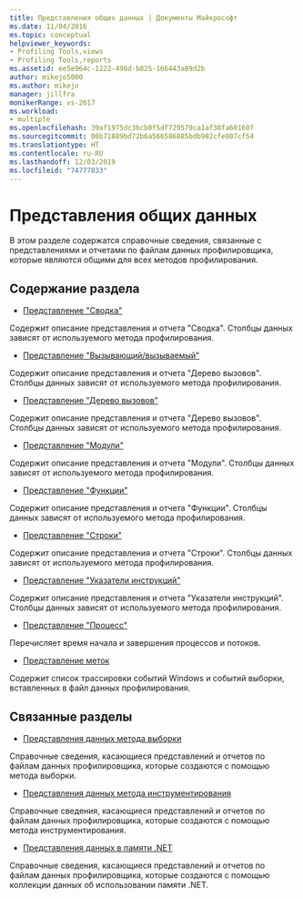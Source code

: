 ```yaml
---
title: Представления общих данных | Документы Майкрософт
ms.date: 11/04/2016
ms.topic: conceptual
helpviewer_keywords:
- Profiling Tools,views
- Profiling Tools,reports
ms.assetid: ee5e964c-1222-496d-b825-166443a89d2b
author: mikejo5000
ms.author: mikejo
manager: jillfra
monikerRange: vs-2017
ms.workload:
- multiple
ms.openlocfilehash: 39af1975dc3bcb0f5df729579ca1af38fa60160f
ms.sourcegitcommit: 00b71889bd72b6a566586885bdb982cfe807cf54
ms.translationtype: HT
ms.contentlocale: ru-RU
ms.lasthandoff: 12/03/2019
ms.locfileid: "74777833"
---
```

# <a name="common-data-views"></a>Представления общих данных
В этом разделе содержатся справочные сведения, связанные с представлениями и отчетами по файлам данных профилировщика, которые являются общими для всех методов профилирования.

## <a name="in-this-section"></a>Содержание раздела
- [Представление "Сводка"](../profiling/summary-view.md)

 Содержит описание представления и отчета "Сводка". Столбцы данных зависят от используемого метода профилирования.

- [Представление "Вызывающий/вызываемый"](../profiling/caller-callee-view.md)

 Содержит описание представления и отчета "Дерево вызовов". Столбцы данных зависят от используемого метода профилирования.

- [Представление "Дерево вызовов"](../profiling/call-tree-view.md)

 Содержит описание представления и отчета "Дерево вызовов". Столбцы данных зависят от используемого метода профилирования.

- [Представление "Модули"](../profiling/modules-view.md)

 Содержит описание представления и отчета "Модули". Столбцы данных зависят от используемого метода профилирования.

- [Представление "Функции"](../profiling/functions-view.md)

 Содержит описание представления и отчета "Функции". Столбцы данных зависят от используемого метода профилирования.

- [Представление "Строки"](../profiling/lines-view.md)

 Содержит описание представления и отчета "Строки". Столбцы данных зависят от используемого метода профилирования.

- [Представление "Указатели инструкций"](../profiling/instruction-pointers-ips-view.md)

 Содержит описание представления и отчета "Указатели инструкций". Столбцы данных зависят от используемого метода профилирования.

- [Представление "Процесс"](../profiling/process-view.md)

 Перечисляет время начала и завершения процессов и потоков.

- [Представление меток](../profiling/marks-view.md)

 Содержит список трассировки событий Windows и событий выборки, вставленных в файл данных профилирования.

## <a name="related-sections"></a>Связанные разделы
- [Представления данных метода выборки](../profiling/profiler-sampling-method-data-views.md)

 Справочные сведения, касающиеся представлений и отчетов по файлам данных профилировщика, которые создаются с помощью метода выборки.

- [Представления данных метода инструментирования](../profiling/instrumentation-method-data-views.md)

 Справочные сведения, касающиеся представлений и отчетов по файлам данных профилировщика, которые создаются с помощью метода инструментирования.

- [Представления данных в памяти .NET](../profiling/dotnet-memory-data-views.md)

 Справочные сведения, касающиеся представлений и отчетов по файлам данных профилировщика, которые создаются с помощью коллекции данных об использовании памяти .NET.
